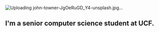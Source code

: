![Uploading john-towner-JgOeRuGD_Y4-unsplash.jpg…]()

## I'm a senior computer science student at UCF. 
